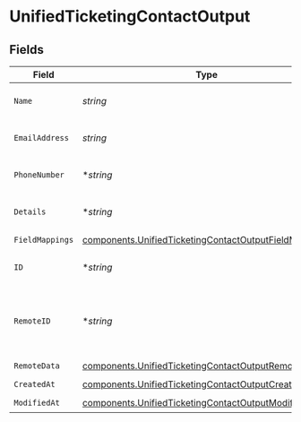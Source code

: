 # UnifiedTicketingContactOutput


## Fields

| Field                                                                                                                          | Type                                                                                                                           | Required                                                                                                                       | Description                                                                                                                    |
| ------------------------------------------------------------------------------------------------------------------------------ | ------------------------------------------------------------------------------------------------------------------------------ | ------------------------------------------------------------------------------------------------------------------------------ | ------------------------------------------------------------------------------------------------------------------------------ |
| `Name`                                                                                                                         | *string*                                                                                                                       | :heavy_check_mark:                                                                                                             | The name of the contact                                                                                                        |
| `EmailAddress`                                                                                                                 | *string*                                                                                                                       | :heavy_check_mark:                                                                                                             | The email address of the contact                                                                                               |
| `PhoneNumber`                                                                                                                  | **string*                                                                                                                      | :heavy_minus_sign:                                                                                                             | The phone number of the contact                                                                                                |
| `Details`                                                                                                                      | **string*                                                                                                                      | :heavy_minus_sign:                                                                                                             | The details of the contact                                                                                                     |
| `FieldMappings`                                                                                                                | [components.UnifiedTicketingContactOutputFieldMappings](../../models/components/unifiedticketingcontactoutputfieldmappings.md) | :heavy_check_mark:                                                                                                             | N/A                                                                                                                            |
| `ID`                                                                                                                           | **string*                                                                                                                      | :heavy_minus_sign:                                                                                                             | The UUID of the contact                                                                                                        |
| `RemoteID`                                                                                                                     | **string*                                                                                                                      | :heavy_minus_sign:                                                                                                             | The id of the contact in the context of the 3rd Party                                                                          |
| `RemoteData`                                                                                                                   | [components.UnifiedTicketingContactOutputRemoteData](../../models/components/unifiedticketingcontactoutputremotedata.md)       | :heavy_check_mark:                                                                                                             | N/A                                                                                                                            |
| `CreatedAt`                                                                                                                    | [components.UnifiedTicketingContactOutputCreatedAt](../../models/components/unifiedticketingcontactoutputcreatedat.md)         | :heavy_check_mark:                                                                                                             | N/A                                                                                                                            |
| `ModifiedAt`                                                                                                                   | [components.UnifiedTicketingContactOutputModifiedAt](../../models/components/unifiedticketingcontactoutputmodifiedat.md)       | :heavy_check_mark:                                                                                                             | N/A                                                                                                                            |